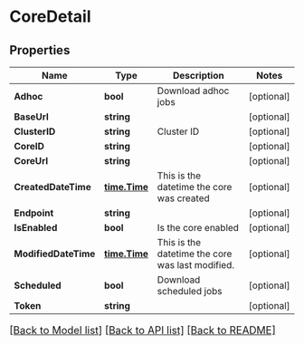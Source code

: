 # CoreDetail

## Properties

Name | Type | Description | Notes
------------ | ------------- | ------------- | -------------
**Adhoc** | **bool** | Download adhoc jobs | [optional] 
**BaseUrl** | **string** |  | [optional] 
**ClusterID** | **string** | Cluster ID | [optional] 
**CoreID** | **string** |  | [optional] 
**CoreUrl** | **string** |  | [optional] 
**CreatedDateTime** | [**time.Time**](time.Time.md) | This is the datetime the core was created | [optional] 
**Endpoint** | **string** |  | [optional] 
**IsEnabled** | **bool** | Is the core enabled | [optional] 
**ModifiedDateTime** | [**time.Time**](time.Time.md) | This is the datetime the core was last modified. | [optional] 
**Scheduled** | **bool** | Download scheduled jobs | [optional] 
**Token** | **string** |  | [optional] 

[[Back to Model list]](../README.md#documentation-for-models) [[Back to API list]](../README.md#documentation-for-api-endpoints) [[Back to README]](../README.md)

<style>
     p, ul, ol, li { font-size: 18px !important;}
</style>


